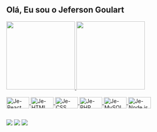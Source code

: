 ## Olá, Eu sou o Jeferson Goulart
<div>
  <a href="https://github.com/jecziw">
  <img height="180em" src="https://github-readme-stats.vercel.app/api?username=jecziw&show_icons=false&theme=dark&include_all_commits=true&count_private+true"/>
  <img height="180em" src="https://github-readme-stats.vercel.app/api?top-langs??username+jecziw&layout=compact&langs_count=16&theme+dark"/>
</div>
<div style="display:inline_block"><br>
  <img align="center" alt="Je-React" height="30" width="60" src="https://img.shields.io/badge/React-20232A?style=for-the-badge&logo=react&logoColor=61DAFB">
  <img align="center" alt="Je-HTML" height="30" width="60" src="https://img.shields.io/badge/HTML5-E34F26?style=for-the-badge&logo=html5&logoColor=white">
  <img align="center" alt="Je-CSS" height="30" width="60" src="https://img.shields.io/badge/CSS-239120?&style=for-the-badge&logo=css3&logoColor=white">
  <img align="center" alt="Je-PHP" height="30" width="60" src="https://img.shields.io/badge/PHP-777BB4?style=for-the-badge&logo=php&logoColor=white">
  <img align="center" alt="Je-MySQL" height="30" width="60" src="https://img.shields.io/badge/MySQL-00000F?style=for-the-badge&logo=mysql&logoColor=white">
  <img align="center" alt="Je-Node.js" height="30" width="60" src="https://img.shields.io/badge/Node.js-43853D?style=for-the-badge&logo=node.js&logoColor=white">
</div>
  
  ##
  
<div>
  <a href="https://www.instagram.com/je.cziw" target="_blank"><img src="https://img.shields.io/badge/Instagram-E4405F?style=for-the-badge&logo=instagram&logoColor=white" target="_blank"></a>
  <a href="https://www.linkedin.com/in/jeferson-barcellos-goulart-75290a17a" target="_blank"><img src="https://img.shields.io/badge/LinkedIn-0077B5?style=for-the-badge&logo=linkedin&logoColor=white" target="_blank"></a>
  <a href= "mailto:goulartbje@gmail.com" target="_blank"><img src="https://img.shields.io/badge/Gmail-D14836?style=for-the-badge&logo=gmail&logoColor=white" target="_blank"></a>
